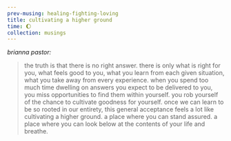 ```yaml
--- 
prev-musing: healing-fighting-loving
title: cultivating a higher ground
time: 🌔
collection: musings
---
```

<cite>brianna pastor:</cite>
> the truth is that there is no right 
answer. there is only what is right for 
you, what feels good to you, what you 
learn from each given situation, what
you take away from every experience. when 
you spend too much time dwelling on
answers you expect to be delivered to you,
you miss opportunities to find them within
yourself. you rob yourself of the chance 
to cultivate goodness for yourself. once 
we can learn to be so rooted in our 
entirety, this general acceptance feels a 
lot like cultivating a higher ground. a 
place where you can stand assured. a place
where you can look below at the contents of 
your life and breathe. 